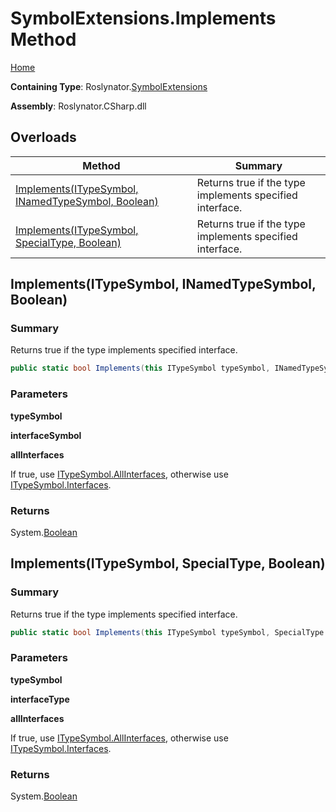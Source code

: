 <a name="_top"></a>

# SymbolExtensions\.Implements Method

[Home](../../../README.md#_top)

**Containing Type**: Roslynator\.[SymbolExtensions](../README.md#_top)

**Assembly**: Roslynator\.CSharp\.dll

## Overloads

| Method | Summary |
| ------ | ------- |
| [Implements(ITypeSymbol, INamedTypeSymbol, Boolean)](#Roslynator_SymbolExtensions_Implements_Microsoft_CodeAnalysis_ITypeSymbol_Microsoft_CodeAnalysis_INamedTypeSymbol_System_Boolean_) | Returns true if the type implements specified interface\. |
| [Implements(ITypeSymbol, SpecialType, Boolean)](#Roslynator_SymbolExtensions_Implements_Microsoft_CodeAnalysis_ITypeSymbol_Microsoft_CodeAnalysis_SpecialType_System_Boolean_) | Returns true if the type implements specified interface\. |

## Implements\(ITypeSymbol, INamedTypeSymbol, Boolean\) <a name="Roslynator_SymbolExtensions_Implements_Microsoft_CodeAnalysis_ITypeSymbol_Microsoft_CodeAnalysis_INamedTypeSymbol_System_Boolean_"></a>

### Summary

Returns true if the type implements specified interface\.

```csharp
public static bool Implements(this ITypeSymbol typeSymbol, INamedTypeSymbol interfaceSymbol, bool allInterfaces = false)
```

### Parameters

**typeSymbol**

**interfaceSymbol**

**allInterfaces**

If true, use [ITypeSymbol.AllInterfaces](https://docs.microsoft.com/en-us/dotnet/api/microsoft.codeanalysis.itypesymbol.allinterfaces), otherwise use [ITypeSymbol.Interfaces](https://docs.microsoft.com/en-us/dotnet/api/microsoft.codeanalysis.itypesymbol.interfaces)\.

### Returns

System\.[Boolean](https://docs.microsoft.com/en-us/dotnet/api/system.boolean)

## Implements\(ITypeSymbol, SpecialType, Boolean\) <a name="Roslynator_SymbolExtensions_Implements_Microsoft_CodeAnalysis_ITypeSymbol_Microsoft_CodeAnalysis_SpecialType_System_Boolean_"></a>

### Summary

Returns true if the type implements specified interface\.

```csharp
public static bool Implements(this ITypeSymbol typeSymbol, SpecialType interfaceType, bool allInterfaces = false)
```

### Parameters

**typeSymbol**

**interfaceType**

**allInterfaces**

If true, use [ITypeSymbol.AllInterfaces](https://docs.microsoft.com/en-us/dotnet/api/microsoft.codeanalysis.itypesymbol.allinterfaces), otherwise use [ITypeSymbol.Interfaces](https://docs.microsoft.com/en-us/dotnet/api/microsoft.codeanalysis.itypesymbol.interfaces)\.

### Returns

System\.[Boolean](https://docs.microsoft.com/en-us/dotnet/api/system.boolean)

